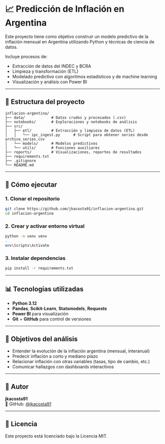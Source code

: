 # 📈 Predicción de Inflación en Argentina

Este proyecto tiene como objetivo construir un modelo predictivo de la inflación mensual en Argentina utilizando Python y técnicas de ciencia de datos.

Incluye procesos de:

- Extracción de datos del INDEC y BCRA
- Limpieza y transformación (ETL)
- Modelado predictivo con algoritmos estadísticos y de machine learning
- Visualización y análisis con Power BI

---

## 📁 Estructura del proyecto

```plaintext
inflacion-argentina/
├── data/            # Datos crudos y procesados (.csv)
├── notebooks/       # Exploraciones y notebooks de análisis
├── src/
│   ├── etl/         # Extracción y limpieza de datos (ETL)
│   │   └── ipc_ingest.py      # Script para obtener series desde archivo_series.csv
│   └── models/      # Modelos predictivos
│   └── utils/       # Funciones auxiliares
├── reports/         # Visualizaciones, reportes de resultados
├── requirements.txt
├── .gitignore
└── README.md
```

---

## 🚀 Cómo ejecutar

### 1. Clonar el repositorio

```bash
git clone https://github.com/jkacosta91/inflacion-argentina.git
cd inflacion-argentina
```

### 2. Crear y activar entorno virtual

```bash
python -m venv venv
.
env\Scripts\Activate
```

### 3. Instalar dependencias

```bash
pip install -r requirements.txt
```

---

## 📊 Tecnologías utilizadas

- **Python 3.12**
- **Pandas**, **Scikit-Learn**, **Statsmodels**, **Requests**
- **Power BI** para visualización
- **Git** + **GitHub** para control de versiones

---

## 🧠 Objetivos del análisis

- Entender la evolución de la inflación argentina (mensual, interanual)
- Predecir inflación a corto y mediano plazo
- Relacionar inflación con otras variables (tasas, tipo de cambio, etc.)
- Comunicar hallazgos con dashboards interactivos

---

## 📌 Autor

**jkacosta91**  
🔗 GitHub: [@jkacosta91](https://github.com/jkacosta91)

---

## 📝 Licencia

Este proyecto está licenciado bajo la Licencia MIT.
